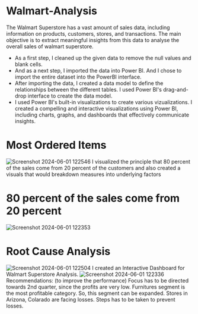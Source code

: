 # Walmart-Analysis
The Walmart Superstore has a vast amount of sales data, including information on products, customers, stores, and transactions. The main objective is to extract meaningful insights from this data to analyse the overall sales of walmart superstore.
- As a first step, I cleaned up the given data to remove the null values and blank cells.
- And as a next step, I imported the data into Power BI. And I chose to import the entire dataset into the PowerBI interface.
- After importing the data, I created a data model to define the relationships between the different tables. I used Power BI's drag-and-drop interface to create
the data model.
- I used Power BI's built-in visualizations to create various vizualizations.
I created a compelling and interactive visualizations using Power BI, including charts, graphs, and dashboards that effectively communicate insights.
# Most Ordered Items
![Screenshot 2024-06-01 122546](https://github.com/jyothipragase/Walmart-Analysis/assets/164172544/c5ae3b66-e5da-4f71-ae9f-ff6d47c8e9d6)
I visualized the principle that 80 percent of the sales come from 20 percent of the customers and also created a visuals that would breakdown measures into underlying factors
# 80 percent of the sales come from 20 percent
![Screenshot 2024-06-01 122353](https://github.com/jyothipragase/Walmart-Analysis/assets/164172544/15a65e85-edfe-47a5-8d28-25c248fd4752)
# Root Cause Analysis
![Screenshot 2024-06-01 122504](https://github.com/jyothipragase/Walmart-Analysis/assets/164172544/ec8f7d16-bae1-4675-b2eb-9af7d287fe3f)
I created an Interactive Dashboard for Walmart Superstore Analysis.
![Screenshot 2024-06-01 122336](https://github.com/jyothipragase/Walmart-Analysis/assets/164172544/833b8823-378b-49ac-98b0-8c1573bfc975)
Recommendations: (to improve the performance)
Focus has to be directed towards 2nd quarter, since the profits are very low.
Furnitures  segment is the most profitable category. So, this segment can be expanded.
Stores in Arizona, Colarado are facing losses. Steps has to be taken to prevent losses.

